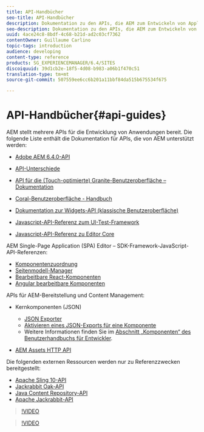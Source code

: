 ```yaml
---
title: API-Handbücher
seo-title: API-Handbücher
description: Dokumentation zu den APIs, die AEM zum Entwickeln von Applikationen bereitstellt
seo-description: Dokumentation zu den APIs, die AEM zum Entwickeln von Applikationen bereitstellt
uuid: 4ace24c8-8bdf-4c68-b21d-ad2c03cf7362
contentOwner: Guillaume Carlino
topic-tags: introduction
audience: developing
content-type: reference
products: SG_EXPERIENCEMANAGER/6.4/SITES
discoiquuid: 39d1cb2e-18f5-4d08-b983-a06b1f470c51
translation-type: tm+mt
source-git-commit: 507559ee6cc6b201a11bbf84da515b675534f675

---
```



# API-Handbücher{#api-guides}

AEM stellt mehrere APIs für die Entwicklung von Anwendungen bereit. Die folgende Liste enthält die Dokumentation für APIs, die von AEM unterstützt werden:

* [Adobe AEM 6.4.0-API](https://helpx.adobe.com/experience-manager/6-4/sites/developing/using/reference-materials/javadoc/index.html)

* [API-Unterschiede](https://helpx.adobe.com/experience-manager/6-4/sites/developing/using/reference-materials/diff-previous/changes.html)

* [API für die (Touch-optimierte) Granite-Benutzeroberfläche – Dokumentation](https://helpx.adobe.com/experience-manager/6-4/sites/developing/using/reference-materials/granite-ui/api/index.html)

* [Coral-Benutzeroberfläche - Handbuch](https://helpx.adobe.com/experience-manager/6-4/sites/developing/using/reference-materials/coral-ui/coralui3/index.html)

* [Dokumentation zur Widgets-API (klassische Benutzeroberfläche)](https://helpx.adobe.com/experience-manager/6-4/sites/developing/using/reference-materials/widgets-api/index.html)

* [Javascript-API-Referenz zum UI-Test-Framework](https://helpx.adobe.com/experience-manager/6-4/sites/developing/using/reference-materials/test-api/index.html)

* [Javascript-API-Referenz zu Editor Core](https://helpx.adobe.com/experience-manager/6-4/sites/developing/using/reference-materials/jsdoc/ui-touch/editor-core/index.html)

AEM Single-Page Application (SPA) Editor – SDK-Framework-JavaScript-API-Referenzen:

* [Komponentenzuordnung](https://www.npmjs.com/package/@adobe/cq-spa-component-mapping)
* [Seitenmodell-Manager](https://www.npmjs.com/package/@adobe/cq-spa-page-model-manager)
* [Bearbeitbare React-Komponenten](https://www.npmjs.com/package/@adobe/cq-react-editable-components)
* [Angular bearbeitbare Komponenten](https://www.npmjs.com/package/@adobe/cq-angular-editable-components)

APIs für AEM-Bereitstellung und Content Management:

* Kernkomponenten (JSON)

   * [JSON Exporter](/help/sites-developing/json-exporter.md)
   * [Aktivieren eines JSON-Exports für eine Komponente](/help/sites-developing/json-exporter-components.md)
   * Weitere Informationen finden Sie im [Abschnitt „Komponenten“ des Benutzerhandbuchs für Entwickler](https://helpx.adobe.com/experience-manager/6-4/sites/developing/user-guide.html?topic=/experience-manager/6-4/sites/developing/morehelp/components.ug.js).

* [AEM Assets HTTP API](/help/assets/mac-api-assets.md)

Die folgenden externen Ressourcen werden nur zu Referenzzwecken bereitgestellt:

* [Apache Sling 10-API](https://sling.apache.org/apidocs/sling10/)
* [Jackrabbit Oak-API](https://jackrabbit.apache.org/oak/docs/oak_api/overview.html)
* [Java Content Repository-API](https://docs.adobe.com/docs/en/spec/javax.jcr/javadocs/jcr-2.0/index.html)
* [Apache Jackrabbit-API](https://jackrabbit.apache.org/api)

>[!VIDEO](https://vimeo.com/)

>[!VIDEO](https://vimeo.com/)

